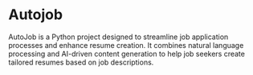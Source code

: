 # Autojob
AutoJob is a Python project designed to streamline job application processes and enhance resume creation. It combines natural language processing and AI-driven content generation to help job seekers create tailored resumes based on job descriptions.
